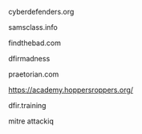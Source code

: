 cyberdefenders.org

samsclass.info

findthebad.com

dfirmadness

praetorian.com

https://academy.hoppersroppers.org/

dfir.training

mitre attackiq


